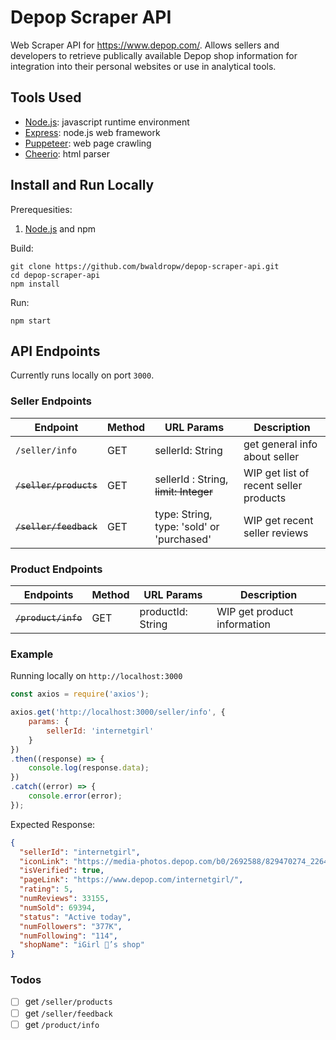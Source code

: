 # Depop Scraper API
Web Scraper API for https://www.depop.com/.
Allows sellers and developers to retrieve publically available Depop shop information for integration into their personal websites or use in analytical tools.

## Tools Used
* [Node.js](https://nodejs.org/): javascript runtime environment
* [Express](https://www.expresjs.org/): node.js web framework
* [Puppeteer](https://pptr.dev/): web page crawling
* [Cheerio](https://cheerio.js.org/): html parser

## Install and Run Locally
Prerequesities:
1. [Node.js](https://nodejs.org/) and npm

Build:
``` shell
git clone https://github.com/bwaldropw/depop-scraper-api.git
cd depop-scraper-api
npm install
```

Run:
``` shell
npm start
```

## API Endpoints
Currently runs locally on port `3000`.

### Seller Endpoints
| Endpoint | Method | URL Params | Description |
| --- | --- | --- | --- |
| `/seller/info` | GET | sellerId: String | get general info about seller |
| ~~`/seller/products`~~ | GET | sellerId : String, ~~limit: Integer~~ | WIP get list of recent seller products |
| ~~`/seller/feedback`~~ | GET | type: String, type: 'sold' or 'purchased' | WIP get recent seller reviews |

### Product Endpoints
| Endpoints | Method | URL Params | Description |
| --- | --- | --- | --- |
| ~~`/product/info`~~ | GET | productId: String | WIP get product information |

### Example
Running locally on `http://localhost:3000`

``` javascript
const axios = require('axios');

axios.get('http://localhost:3000/seller/info', {
    params: {
        sellerId: 'internetgirl'
    }
})
.then((response) => {
    console.log(response.data);
})
.catch((error) => {
    console.error(error);
});
```

Expected Response:
``` JSON
{
  "sellerId": "internetgirl",
  "iconLink": "https://media-photos.depop.com/b0/2692588/829470274_2264f6948266436197159faa1ec3f219/U1.jpg",
  "isVerified": true,
  "pageLink": "https://www.depop.com/internetgirl/",
  "rating": 5,
  "numReviews": 33155,
  "numSold": 69394,
  "status": "Active today",
  "numFollowers": "377K",
  "numFollowing": "114",
  "shopName": "iGirl 🎀’s shop"
}
```

### Todos
- [ ] get `/seller/products`
- [ ] get `/seller/feedback`
- [ ] get `/product/info`
